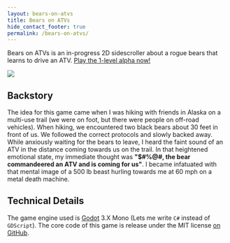 ```yaml
---
layout: bears-on-atvs
title: Bears on ATVs
hide_contact_footer: true
permalink: /bears-on-atvs/
---
```


Bears on ATVs is an in-progress 2D sidescroller about a rogue bears that learns to drive an ATV. [Play the 1-level alpha now!](/blog/bears-on-atvs/alpha-0-1-1-released)

![](/assets/gameplay2.gif)

## Backstory

The idea for this game came when I was hiking with friends in Alaska on a multi-use trail (we were on foot, but there were people on off-road vehicles). When hiking, we encountered two black bears about 30 feet in front of us. We followed the correct protocols and slowly backed away. While anxiously waiting for the bears to leave, I heard the faint sound of an ATV in the distance coming towards us on the trail. In that heightened emotional state, my immediate thought was __"$#%@#, the bear commandeered an ATV and is coming for us"__. I became infatuated with that mental image of a 500 lb beast hurling towards me at 60 mph on a metal death machine.

## Technical Details 

The game engine used is [Godot](https://godotengine.org/) 3.X Mono (Lets me write `C#` instead of `GDScript`). The core code of this game is release under the MIT license [on GitHub](https://github.com/ludditegames/bears_on_atvs/).

